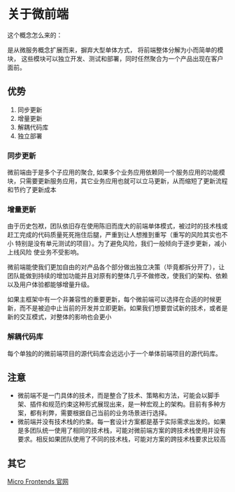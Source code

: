 # 关于微前端

这个概念怎么来的：

是从微服务概念扩展而来，摒弃大型单体方式， 将前端整体分解为小而简单的模块， 这些模块可以独立开发、测试和部署，同时任然聚合为一个产品出现在客户面前。

## 优势

1. 同步更新
2. 增量更新
3. 解耦代码库
4. 独立部署

### 同步更新

  微前端由于是多个子应用的聚合, 如果多个业务应用依赖同一个服务应用的功能模块，只需要更新服务应用，其它业务应用也就可以立马更新，从而缩短了更新流程和节约了更新成本

### 增量更新

  由于历史包袱，团队依旧存在使用陈旧而庞大的前端单体模式，被过时的技术栈或赶工完成的代码质量死死拖住后腿，严重到让人想推到重写（重写的风险其实也不小 特别是没有单元测试的项目）。为了避免风险，我们一般倾向于逐步更新，减小上线风险 使业务不受影响。

  微前端能使我们更加自由的对产品各个部分做出独立决策（毕竟都拆分开了），让团队能做到持续的增加功能并且对原有的整体几乎不做修改，使我们的架构、依赖以及用户体验都能够增量升级。

  如果主框架中有一个非兼容性的重要更新，每个微前端可以选择在合适的时候更新，而不是被迫中止当前的开发并立即更新。如果我们想要尝试新的技术，或者是新的交互模式，对整体的影响也会更小

### 解耦代码库

  每个单独的的微前端项目的源代码库会远远小于一个单体前端项目的源代码库。

## 注意

* 微前端不是一门具体的技术，而是整合了技术、策略和方法，可能会以脚手架、插件和规范约束这种形式展现出来，是一种宏观上的架构。目前有多种方案，都有利弊，需要根据自己当前的业务场景进行选择。
* 微前端并没有技术栈的约束。每一套设计方案都是基于实际需求出发的。如果是多团队统一使用了相同的技术栈，可能对微前端方案的跨技术栈使用并没有要求。相反如果团队使用了不同的技术栈，可能对方案的跨技术栈要求比较高

## 其它

[Micro Frontends 官网](https://micro-frontends.org/)
